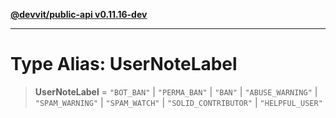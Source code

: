[**@devvit/public-api v0.11.16-dev**](../../README.md)

---

# Type Alias: UserNoteLabel

> **UserNoteLabel** = `"BOT_BAN"` \| `"PERMA_BAN"` \| `"BAN"` \| `"ABUSE_WARNING"` \| `"SPAM_WARNING"` \| `"SPAM_WATCH"` \| `"SOLID_CONTRIBUTOR"` \| `"HELPFUL_USER"`
